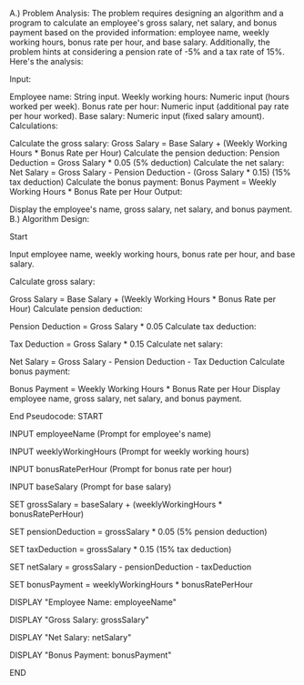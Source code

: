 A.) Problem Analysis: The problem requires designing an algorithm and a program to calculate an employee's gross salary, net salary, and bonus payment based on the provided information: employee name, weekly working hours, bonus rate per hour, and base salary. Additionally, the problem hints at considering a pension rate of -5% and a tax rate of 15%. Here's the analysis:

Input:

Employee name: String input.
Weekly working hours: Numeric input (hours worked per week).
Bonus rate per hour: Numeric input (additional pay rate per hour worked).
Base salary: Numeric input (fixed salary amount).
Calculations:

Calculate the gross salary:
Gross Salary = Base Salary + (Weekly Working Hours * Bonus Rate per Hour)
Calculate the pension deduction:
Pension Deduction = Gross Salary * 0.05 (5% deduction)
Calculate the net salary:
Net Salary = Gross Salary - Pension Deduction - (Gross Salary * 0.15) (15% tax deduction)
Calculate the bonus payment:
Bonus Payment = Weekly Working Hours * Bonus Rate per Hour
Output:

Display the employee's name, gross salary, net salary, and bonus payment.
B.) Algorithm Design:

Start

Input employee name, weekly working hours, bonus rate per hour, and base salary.

Calculate gross salary:

Gross Salary = Base Salary + (Weekly Working Hours * Bonus Rate per Hour)
Calculate pension deduction:

Pension Deduction = Gross Salary * 0.05
Calculate tax deduction:

Tax Deduction = Gross Salary * 0.15
Calculate net salary:

Net Salary = Gross Salary - Pension Deduction - Tax Deduction
Calculate bonus payment:

Bonus Payment = Weekly Working Hours * Bonus Rate per Hour
Display employee name, gross salary, net salary, and bonus payment.

End Pseudocode: START

INPUT employeeName (Prompt for employee's name)

INPUT weeklyWorkingHours (Prompt for weekly working hours)

INPUT bonusRatePerHour (Prompt for bonus rate per hour)

INPUT baseSalary (Prompt for base salary)

SET grossSalary = baseSalary + (weeklyWorkingHours * bonusRatePerHour)

SET pensionDeduction = grossSalary * 0.05 (5% pension deduction)

SET taxDeduction = grossSalary * 0.15 (15% tax deduction)

SET netSalary = grossSalary - pensionDeduction - taxDeduction

SET bonusPayment = weeklyWorkingHours * bonusRatePerHour

DISPLAY "Employee Name: employeeName"

DISPLAY "Gross Salary: grossSalary"

DISPLAY "Net Salary: netSalary"

DISPLAY "Bonus Payment: bonusPayment"

END
